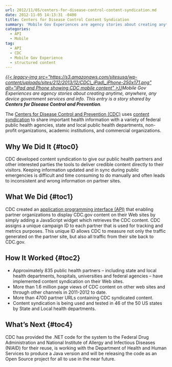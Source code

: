 ```yaml
---
url: 2012/11/05/centers-for-disease-control-content-syndication.md
date: 2012-11-05 14:13:31 -0400
title: Centers for Disease Control Content Syndication
summary: 'Mobile Gov Experiences are agency stories about creating anytime, anywhere, any device government services and info. This entry is a story shared by Centers for Disease Control and Prevention. The Centers for Disease Control and Prevention (CDC) uses content syndication to share important health information with a variety of federal public'
categories:
  - API
  - Mobile
tag:
  - API
  - CDC
  - Mobile Gov Experience
  - structured content
---
```


_[{{< legacy-img src="https://s3.amazonaws.com/sitesusa/wp-content/uploads/sites/212/2013/12/CDC\_iPad\_iPhone-250x171.png" alt="iPad and Phone showing CDC mobile content" >}}](https://s3.amazonaws.com/sitesusa/wp-content/uploads/sites/212/2013/12/CDC_iPad_iPhone.png)Mobile Gov Experiences are agency stories about creating anytime, anywhere, any device government services and info. This entry is a story shared by **Centers for Disease Control and Prevention**._

The <a href="http://www.cdc.gov/" rel="nofollow">Centers for Disease Control and Prevention (CDC)</a> uses <a href="http://tools.cdc.gov/syndication/default.aspx" rel="nofollow">content syndication</a> to share important health information with a variety of federal public health agencies, state and local public health departments, non-profit organizations, academic institutions, and commercial organizations.

## <a name="x-Why We Did It"></a>Why We Did It {#toc0}

CDC developed content syndication to give our public health partners and other interested parties the tools to deliver credible content directly to their visitors. Keeping information updated and in sync during public emergencies is difficult and time consuming to do manually and often leads to inconsistent and wrong information on partner sites.

## <a name="x-What We Did"></a>What We Did {#toc1}

CDC created an [application programming interface (API)](https://digitalgov.sites.usa.gov/2013/03/12/how-to-get-started-with-apis/ "How to Get Started with APIs") that enabling partner organizations to display CDC.gov content on their Web sites by simply adding a JavaScript widget which retrieves the CDC content. CDC assigns a unique campaign ID to each partner that is used for tracking and metrics purposes. This unique ID allows CDC to measure not only the traffic generated on the partner site, but also all traffic from their site back to CDC.gov.

## <a name="x-How It Worked"></a>How It Worked {#toc2}

  * Approximately 835 public health partners – including state and local health departments, hospitals, universities and federal agencies – have implemented content syndication on their Web sites.
  * More than 1.6 million page views of CDC content on other web sites and through other channels in 2011-2012 to date.
  * More than 4700 partner URLs containing CDC syndicated content.
  * Content syndication is being used and tested in 46 of the 50 US states by State and Local health departments.

## <a name="x-What's Next"></a>What&#8217;s Next {#toc4}

CDC has provided the .NET code for the system to the Federal Drug Administration and National Institute of Allergy and Infectious Diseases (NIAID) for their reuse, is working with the Department of Health and Human Services to produce a Java version and will be releasing the code as an Open Source project for all to use in the near future.